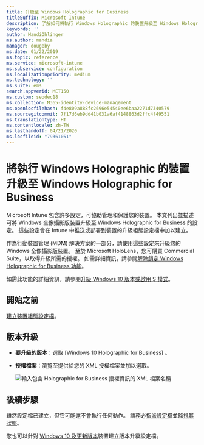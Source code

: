```yaml
---
title: 升級至 Windows Holographic for Business
titleSuffix: Microsoft Intune
description: 了解如何將執行 Windows Holographic 的裝置升級至 Windows Holographic for Business
keywords: ''
author: MandiOhlinger
ms.author: mandia
manager: dougeby
ms.date: 01/22/2019
ms.topic: reference
ms.service: microsoft-intune
ms.subservice: configuration
ms.localizationpriority: medium
ms.technology: ''
ms.suite: ems
search.appverid: MET150
ms.custom: seodec18
ms.collection: M365-identity-device-management
ms.openlocfilehash: f4e809a888fc2696e54540ee6baa2271d7340579
ms.sourcegitcommit: 7f17d6eb9dd41b031a6af4148863d2ffc4f49551
ms.translationtype: HT
ms.contentlocale: zh-TW
ms.lasthandoff: 04/21/2020
ms.locfileid: "79361051"
---
```

# <a name="upgrade-devices-running-windows-holographic-to-windows-holographic-for-business"></a>將執行 Windows Holographic 的裝置升級至 Windows Holographic for Business

Microsoft Intune 包含許多設定，可協助管理和保護您的裝置。 本文列出並描述可將 Windows 全像攝影版裝置升級至 Windows Holographic for Business 的設定。 這些設定會在 Intune 中推送或部署到裝置的升級組態設定檔中加以建立。

作為行動裝置管理 (MDM) 解決方案的一部分，請使用這些設定來升級您的 Windows 全像攝影版裝置。 至於 Microsoft HoloLens，您可購買 Commercial Suite，以取得升級所需的授權。 如需詳細資訊，請參閱[解除鎖定 Windows Holographic for Business 功能](https://docs.microsoft.com/hololens/hololens1-upgrade-enterprise)。

如需此功能的詳細資訊，請參閱[升級 Windows 10 版本或啟用 S 模式](edition-upgrade-configure-windows-10.md)。

## <a name="before-you-begin"></a>開始之前

[建立裝置組態設定檔](edition-upgrade-configure-windows-10.md#create-the-profile)。

## <a name="edition-upgrade"></a>版本升級

- **要升級的版本**：選取 [Windows 10 Holographic for Business]  。
- **授權檔案**：瀏覽至提供給您的 XML 授權檔案並加以選取。

  ![輸入包含 Holographic for Business 授權資訊的 XML 檔案名稱](./media/holographic-upgrade/Holographic-edition-upgrade.png)
 
## <a name="next-steps"></a>後續步驟

雖然設定檔已建立，但它可能還不會執行任何動作。 請務必[指派設定檔](device-profile-assign.md)並[監視其狀態](device-profile-monitor.md)。

您也可以針對 [Windows 10 及更新版本](edition-upgrade-windows-settings.md)裝置建立版本升級設定檔。
